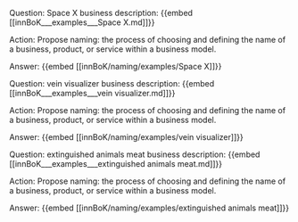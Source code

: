 Question: Space X business description:
{{embed [[innBoK___examples___Space X.md]]}}

Action: Propose naming: the process of choosing and defining the name of a business, product, or service within a business model.

Answer:
{{embed [[innBoK/naming/examples/Space X]]}}

Question: vein visualizer business description:
{{embed [[innBoK___examples___vein visualizer.md]]}}

Action: Propose naming: the process of choosing and defining the name of a business, product, or service within a business model.

Answer:
{{embed [[innBoK/naming/examples/vein visualizer]]}}

Question: extinguished animals meat business description:
{{embed [[innBoK___examples___extinguished animals meat.md]]}}

Action: Propose naming: the process of choosing and defining the name of a business, product, or service within a business model.

Answer:
{{embed [[innBoK/naming/examples/extinguished animals meat]]}}



